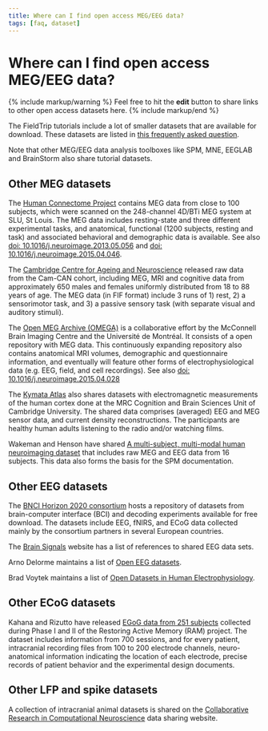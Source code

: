 ```yaml
---
title: Where can I find open access MEG/EEG data?
tags: [faq, dataset]
---
```


# Where can I find open access MEG/EEG data?

{% include markup/warning %}
Feel free to hit the **edit** button to share links to other open access datasets here.
{% include markup/end %}

The FieldTrip tutorials include a lot of smaller datasets that are available for download. These datasets are listed in [this frequently asked question](/faq/what_types_of_datasets_and_their_respective_analyses_are_used_on_fieldtrip).

Note that other MEG/EEG data analysis toolboxes like SPM, MNE, EEGLAB and BrainStorm also share tutorial datasets.

## Other MEG datasets

The [Human Connectome Project](http://www.humanconnectome.org) contains MEG data from close to 100 subjects, which were scanned on the 248-channel 4D/BTi MEG system at SLU, St Louis. The MEG data includes resting-state and three different experimental tasks, and anatomical, functional (1200 subjects, resting and task) and associated behavioral and demographic data is available. See also [doi: 10.1016/j.neuroimage.2013.05.056](http://dx.doi.org/10.1016/j.neuroimage.2013.05.056) and [doi: 10.1016/j.neuroimage.2015.04.046](http://dx.doi.org/10.1016/j.neuroimage.2015.04.046).

The [Cambridge Centre for Ageing and Neuroscience](https://camcan-archive.mrc-cbu.cam.ac.uk/dataaccess/) released raw data from the Cam-CAN cohort, including MEG, MRI and cognitive data from approximately 650 males and females uniformly distributed from 18 to 88 years of age. The MEG data (in FIF format) include 3 runs of 1) rest, 2) a sensorimotor task, and 3) a passive sensory task (with separate visual and auditory stimuli).

The [Open MEG Archive (OMEGA)](https://omega.bic.mni.mcgill.ca) is a collaborative effort by the McConnell Brain Imaging Centre and the Université de Montréal. It consists of a open repository with MEG data. This continuously expanding repository also contains anatomical MRI volumes, demographic and questionnaire information, and eventually will feature other forms of electrophysiological data (e.g. EEG, field, and cell recordings). See also [doi: 10.1016/j.neuroimage.2015.04.028](http://dx.doi.org/10.1016/j.neuroimage.2015.04.028)

The [Kymata Atlas](https://kymata-atlas.org) also shares datasets with electromagnetic measurements of the human cortex done at the MRC Cognition and Brain Sciences Unit of Cambridge University. The shared data comprises (averaged) EEG and MEG sensor data, and current density reconstructions. The participants are healthy human adults listening to the radio and/or watching films.

Wakeman and Henson have shared [A multi-subject, multi-modal human neuroimaging dataset](http://www.nature.com/articles/sdata20151) that includes raw MEG and EEG data from 16 subjects. This data also forms the basis for the SPM documentation.

## Other EEG datasets

The [BNCI Horizon 2020 consortium](http://bnci-horizon-2020.eu/database/data-sets) hosts a repository of datasets from brain-computer interface (BCI) and decoding experiments available for free download. The datasets include EEG, fNIRS, and ECoG data collected mainly by the consortium partners in several European countries.

The [Brain Signals](http://www.brainsignals.de) website has a list of references to shared EEG data sets.

Arno Delorme maintains a list of [Open EEG datasets](https://sccn.ucsd.edu/~arno/fam2data/publicly_available_EEG_data.html).

Brad Voytek maintains a list of [Open Datasets in Human Electrophysiology](https://github.com/voytekresearch/OpenData).

## Other ECoG datasets

Kahana and Rizutto have released [EGoG data from 251 subjects](http://memory.psych.upenn.edu/RAM_Public_Data) collected during Phase I and II of the Restoring Active Memory (RAM) project. The dataset includes information from 700 sessions, and for every patient, intracranial recording files from 100 to 200 electrode channels, neuro-anatomical information indicating the location of each electrode, precise records of patient behavior and the experimental design documents.

## Other LFP and spike datasets

A collection of intracranial animal datasets is shared on the [Collaborative Research in Computational Neuroscience](http://crcns.org/) data sharing website.
